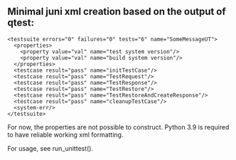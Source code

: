 ## Minimal juni xml creation based on the output of qtest:

```
<testsuite errors="0" failures="0" tests="6" name="SomeMessageUT">
  <properties>
    <property value="val" name="test system version"/>
    <property value="val" name="build system version"/>
  </properties>
  <testcase result="pass" name="initTestCase"/>
  <testcase result="pass" name="TestRequest"/>
  <testcase result="pass" name="TestResponse"/>
  <testcase result="pass" name="TestRestore"/>
  <testcase result="pass" name="TestRestoreAndCreateResponse"/>
  <testcase result="pass" name="cleanupTestCase"/>
  <system-err/>
</testsuite>
```

For now, the properties are not possible to construct.
Python 3.9 is required to have reliable working xml formatting.

For usage, see run_unittest().

